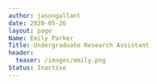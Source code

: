 ```yaml
---
author: jasongallant
date: 2020-05-26
layout: page
Name: Emily Parker
Title: Undergraduate Research Assistant
header:
  teaser: /images/emily.png
Status: Inactive
---
```

